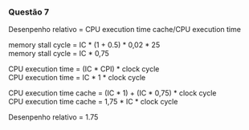 ### Questão 7

Desenpenho relativo = CPU execution time cache/CPU execution time  
  
memory stall cycle = IC * (1 + 0.5) * 0,02 * 25  
memory stall cycle = IC * 0,75  
  
CPU execution time = (IC * CPI) * clock cycle  
CPU execution time = IC * 1 * clock cycle
  
CPU execution time cache = (IC * 1) + (IC * 0,75) * clock cycle  
CPU execution time cache = 1,75 * IC * clock cycle  
  
Desenpenho relativo = 1.75  